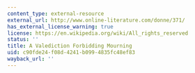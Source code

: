 ```yaml
---
content_type: external-resource
external_url: http://www.online-literature.com/donne/371/
has_external_license_warning: true
license: https://en.wikipedia.org/wiki/All_rights_reserved
status: ''
title: A Valediction Forbidding Mourning
uid: c90fde24-f08d-4241-b099-4835fc48ef83
wayback_url: ''
---
```

